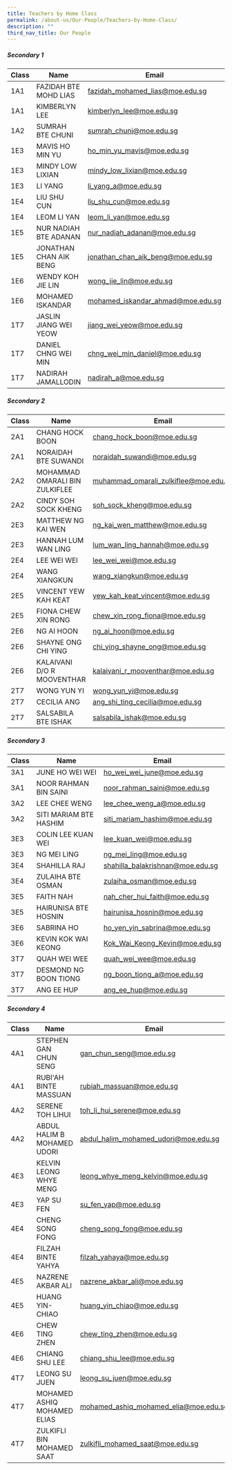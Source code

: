```yaml
---
title: Teachers by Home Class
permalink: /about-us/Our-People/Teachers-by-Home-Class/
description: ""
third_nav_title: Our People
---
```

##### Secondary 1


| Class | Name | Email |
| -------- | -------- | -------- |
| 1A1 | FAZIDAH BTE MOHD LIAS     | [fazidah_mohamed_lias@moe.edu.sg](mailto:fazidah_mohamed_lias@moe.edu.sg)      |
|1A1|KIMBERLYN LEE|[kimberlyn_lee@moe.edu.sg](mailto:kimberlyn_lee@moe.edu.sg)
|1A2|SUMRAH BTE CHUNI|[sumrah_chuni@moe.edu.sg](mailto:sumrah_chuni@moe.edu.sg)
|1E3|MAVIS HO MIN YU|[ho_min_yu_mavis@moe.edu.sg](mailto:ho_min_yu_mavis@moe.edu.sg)
|1E3|MINDY LOW LIXIAN|[mindy_low_lixian@moe.edu.sg](mailto:mindy_low_lixian@moe.edu.sg)
|1E3|LI YANG|[li_yang_a@moe.edu.sg](mailto:li_yang_a@moe.edu.sg)
|1E4|LIU SHU CUN|[liu_shu_cun@moe.edu.sg](mailto:liu_shu_cun@moe.edu.sg)
|1E4|LEOM LI YAN|[leom_li_yan@moe.edu.sg](mailto:leom_li_yan@moe.edu.sg)
|1E5|NUR NADIAH BTE ADANAN|[nur_nadiah_adanan@moe.edu.sg](mailto:nur_nadiah_adanan@moe.edu.sg)
|1E5|JONATHAN CHAN AIK BENG|[jonathan_chan_aik_beng@moe.edu.sg](mailto:jonathan_chan_aik_beng@moe.edu.sg)
|1E6|WENDY KOH JIE LIN|[wong_jie_lin@moe.edu.sg](mailto:wong_jie_lin@moe.edu.sg)
|1E6|MOHAMED ISKANDAR	|[mohamed_iskandar_ahmad@moe.edu.sg](mailto:mohamed_iskandar_ahmad@moe.edu.sg)
|1T7|JASLIN JIANG WEI YEOW|[jiang_wei_yeow@moe.edu.sg](mailto:jiang_wei_yeow@moe.edu.sg)
|1T7|DANIEL CHNG WEI MIN|[chng_wei_min_daniel@moe.edu.sg](mailto:chng_wei_min_daniel@moe.edu.sg)
|1T7|NADIRAH JAMALLODIN	|[nadirah_a@moe.edu.sg](mailto:nadirah_a@moe.edu.sg)

##### Secondary 2

| Class | Name | Email |
| -------- | -------- | -------- |
| 2A1 | CHANG HOCK BOON|[chang_hock_boon@moe.edu.sg](mailto:chang_hock_boon@moe.edu.sg)
|2A1|NORAIDAH BTE SUWANDI|[noraidah_suwandi@moe.edu.sg](mailto:noraidah_suwandi@moe.edu.sg)
|2A2|MOHAMMAD OMARALI BIN ZULKIFLEE|[muhammad_omarali_zulkiflee@moe.edu.sg](mailto:muhammad_omarali_zulkiflee@moe.edu.sg)
|2A2|CINDY SOH SOCK KHENG|[soh_sock_kheng@moe.edu.sg](mailto:soh_sock_kheng@moe.edu.sg)
|2E3|MATTHEW NG KAI WEN|[ng_kai_wen_matthew@moe.edu.sg](mailto:ng_kai_wen_matthew@moe.edu.sg)
|2E3|HANNAH LUM WAN LING|[lum_wan_ling_hannah@moe.edu.sg](mailto:lum_wan_ling_hannah@moe.edu.sg)
|2E4|LEE WEI WEI|[lee_wei_wei@moe.edu.sg](mailto:lee_wei_wei@moe.edu.sg)
|2E4|WANG XIANGKUN|[wang_xiangkun@moe.edu.sg](mailto:wang_xiangkun@moe.edu.sg)
|2E5|VINCENT YEW KAH KEAT|[yew_kah_keat_vincent@moe.edu.sg](mailto:yew_kah_keat_vincent@moe.edu.sg)
|2E5|FIONA CHEW XIN RONG|[chew_xin_rong_fiona@moe.edu.sg](mailto:chew_xin_rong_fiona@moe.edu.sg)
|2E6|NG AI HOON|[ng_ai_hoon@moe.edu.sg](mailto:ng_ai_hoon@moe.edu.sg)
|2E6|SHAYNE ONG CHI YING|[chi_ying_shayne_ong@moe.edu.sg](mailto:chi_ying_shayne_ong@moe.edu.sg)
|2E6|KALAIVANI D/O R MOOVENTHAR |[kalaivani_r_mooventhar@moe.edu.sg ](mailto:kalaivani_r_mooventhar@moe.edu.sg)
|2T7|WONG YUN YI	|[wong_yun_yi@moe.edu.sg](mailto:wong_yun_yi@moe.edu.sg)
|2T7|CECILIA ANG |[ang_shi_ting_cecilia@moe.edu.sg](mailto:ang_shi_ting_cecilia@moe.edu.sg)
|2T7|SALSABILA BTE ISHAK|[salsabila_ishak@moe.edu.sg](mailto:salsabila_ishak@moe.edu.sg)

##### Secondary 3

| Class | Name | Email |
| -------- | -------- | -------- |
|3A1|JUNE HO WEI WEI|[ho_wei_wei_june@moe.edu.sg](mailto:ho_wei_wei_june@moe.edu.sg)
|3A1|NOOR RAHMAN BIN SAINI|[noor_rahman_saini@moe.edu.sg](mailto:noor_rahman_saini@moe.edu.sg)
|3A2|LEE CHEE WENG|[lee_chee_weng_a@moe.edu.sg](mailto:lee_chee_weng_a@moe.edu.sg)
|3A2|SITI MARIAM BTE HASHIM|[siti_mariam_hashim@moe.edu.sg](mailto:siti_mariam_hashim@moe.edu.sg)
|3E3|COLIN LEE KUAN WEI|[lee_kuan_wei@moe.edu.sg](mailto:lee_kuan_wei@moe.edu.sg)
|3E3|NG MEI LING|[ng_mei_ling@moe.edu.sg](mailto:ng_mei_ling@moe.edu.sg)
|3E4|SHAHILLA RAJ|[shahilla_balakrishnan@moe.edu.sg](mailto:shahilla_balakrishnan@moe.edu.sg)
|3E4|ZULAIHA BTE OSMAN|[zulaiha_osman@moe.edu.sg](mailto:zulaiha_osman@moe.edu.sg)
|3E5|FAITH NAH|[nah_cher_hui_faith@moe.edu.sg](mailto:nah_cher_hui_faith@moe.edu.sg)
|3E5|HAIRUNISA BTE HOSNIN|[hairunisa_hosnin@moe.edu.sg](mailto:hairunisa_hosnin@moe.edu.sg)
|3E6|SABRINA HO|[ho_yen_yin_sabrina@moe.edu.sg](mailto:ho_yen_yin_sabrina@moe.edu.sg)
|3E6|KEVIN KOK WAI KEONG|[Kok_Wai_Keong_Kevin@moe.edu.sg](mailto:Kok_Wai_Keong_Kevin@moe.edu.sg)
|3T7|QUAH WEI WEE|[quah_wei_wee@moe.edu.sg](mailto:quah_wei_wee@moe.edu.sg)
|3T7|DESMOND NG BOON TIONG|[ng_boon_tiong_a@moe.edu.sg](mailto:ng_boon_tiong_a@moe.edu.sg)
|3T7|ANG EE HUP|[ang_ee_hup@moe.edu.sg](mailto:ang_ee_hup@moe.edu.sg)

##### Secondary 4

| Class | Name | Email |
| -------- | -------- | -------- |
|4A1|STEPHEN GAN CHUN SENG|[gan_chun_seng@moe.edu.sg](mailto:gan_chun_seng@moe.edu.sg)
|4A1|RUBI'AH BINTE MASSUAN	|[rubiah_massuan@moe.edu.sg](mailto:rubiah_massuan@moe.edu.sg)
|4A2|SERENE TOH LIHUI|[toh_li_hui_serene@moe.edu.sg](mailto:toh_li_hui_serene@moe.edu.sg)
|4A2|ABDUL HALIM B MOHAMED UDORI|[abdul_halim_mohamed_udori@moe.edu.sg](mailto:abdul_halim_mohamed_udori@moe.edu.sg)
|4E3|KELVIN LEONG WHYE MENG	|[leong_whye_meng_kelvin@moe.edu.sg](mailto:leong_whye_meng_kelvin@moe.edu.sg )
|4E3|YAP SU FEN	|[su_fen_yap@moe.edu.sg](mailto:su_fen_yap@moe.edu.sg)
|4E4|CHENG SONG FONG|[cheng_song_fong@moe.edu.sg](mailto:cheng_song_fong@moe.edu.sg)
|4E4|FILZAH BINTE YAHYA|[filzah_yahaya@moe.edu.sg](mailto:filzah_yahaya@moe.edu.sg)
|4E5|NAZRENE AKBAR ALI|[nazrene_akbar_ali@moe.edu.sg](mailto:nazrene_akbar_ali@moe.edu.sg)
|4E5|HUANG YIN-CHIAO|[huang_yin_chiao@moe.edu.sg](mailto:huang_yin_chiao@moe.edu.sg)
|4E6|CHEW TING ZHEN|[chew_ting_zhen@moe.edu.sg](mailto:chew_ting_zhen@moe.edu.sg)
|4E6|CHIANG SHU LEE |[chiang_shu_lee@moe.edu.sg](mailto:chiang_shu_lee@moe.edu.sg)
|4T7|LEONG SU JUEN|[leong_su_juen@moe.edu.sg](mailto:leong_su_juen@moe.edu.sg)
|4T7|MOHAMED ASHIQ MOHAMED ELIAS|[mohamed_ashiq_mohamed_elia@moe.edu.sg](mailto:mohamed_ashiq_mohamed_elia@moe.edu.sg)
|4T7|ZULKIFLI BIN MOHAMED SAAT |[zulkifli_mohamed_saat@moe.edu.sg](mailto:zulkifli_mohamed_saat@moe.edu.sg)
